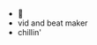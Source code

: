 - 💍
- vid and beat maker
- chillin'   

  
<!---
Gabrielhfior/Gabrielhfior is a ✨ special ✨ repository because its `README.md` (this file) appears on your GitHub profile.
You can click the Preview link to take a look at your changes.
--->
